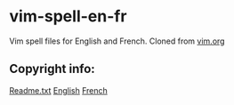 # vim-spell-en-fr
Vim spell files for English and French.
Cloned from [vim.org](http://ftp.vim.org/vim/runtime/spell/)

## Copyright info:
[Readme.txt](http://ftp.vim.org/vim/runtime/spell/README.txt)
[English](http://ftp.vim.org/vim/runtime/spell/README_en.txt)
[French](http://ftp.vim.org/vim/runtime/spell/README_fr.txt)
